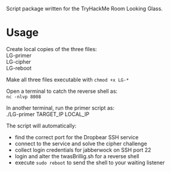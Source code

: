 Script package written for the TryHackMe Room Looking Glass. 

# Usage

Create local copies of the three files:<br>
LG-primer<br>
LG-cipher<br>
LG-reboot<br>

Make all three files executable with `chmod +x LG-*`<br>

Open a terminal to catch the reverse shell as:<br>
`nc -nlvp 8008`

In another terminal, run the primer script as:<br>
./LG-primer TARGET_IP LOCAL_IP<br>

The script will automatically:<br>
* find the correct port for the Dropbear SSH service
* connect to the service and solve the cipher challenge
* collect login credentials for jabberwock on SSH port 22
* login and alter the twasBrillig.sh for a reverse shell
* execute `sudo reboot` to send the shell to your waiting listener

